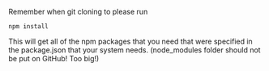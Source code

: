Remember when git cloning to please run

```npm install```

This will get all of the npm packages that you need that were specified in the package.json that your system needs. (node_modules folder should not be put on GitHub! Too big!)
